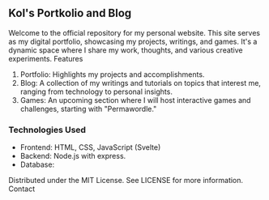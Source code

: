 ## Kol's Portkolio and Blog

Welcome to the official repository for my personal website. This site serves as my digital portfolio, showcasing my projects, writings, and games. It's a dynamic space where I share my work, thoughts, and various creative experiments.
Features

1. Portfolio: Highlights my projects and accomplishments.
2. Blog: A collection of my writings and tutorials on topics that interest me, ranging from technology to personal insights.
3. Games: An upcoming section where I will host interactive games and challenges, starting with "Permawordle."

### Technologies Used

- Frontend: HTML, CSS, JavaScript (Svelte)
- Backend: Node.js with express.
- Database: 

Distributed under the MIT License. See LICENSE for more information.
Contact
